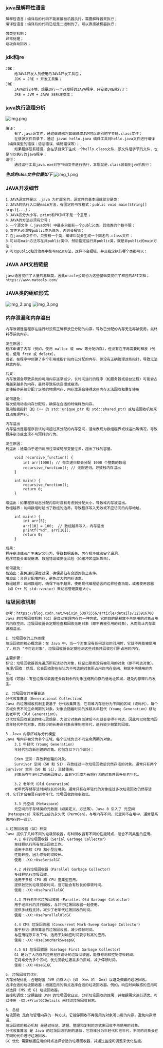 ### java是解释性语言
    解释性语言：编译后的代码不能直接被机器执行，需要解释器来执行；
    编译性语言：编译后的代码已经是二进制的了，可以直接被机器执行；
    
    强类型机制；
    异常处理；
    垃圾自动回收；


### jdk和jre
    JDK：
        给JAVA开发人员使用的JAVA开发工具包；
        JDK = JRE + 开发工具集；
    JRE：
        JAVA运行环境，想要运行一个开发好的JAVA程序，只安装JRE就行了；
        JRE = JVM + JAVA SE标准类库；



### java执行流程分析
![img.png](picture%2Fimg.png)
```
编译：
    有了.java源文件，通过编译器将其编译成JVM可以识别的字节码.class文件；
    在该源文件目录下，通过 javac hello.java 编译工具对hello.java文件进行编译（编译类型的错误：语法错误、编码错误等）；
    如果程序没有错误，会在该目录下生成一个hello.class文件，该文件是字节码文件，也是可以执行的java程序；
运行：
    通过运行工具java.exe对字节码文件进行执行，本质就是.class装载到jvm机执行；
```
***生成的clss文件位置如下***
![img_1.png](picture%2Fimg_1.png)

### JAVA开发细节
	1.JAVA源文件是以 .java 为扩展名的，源文件的基本组成部分是类；
	2.JAVA的执行入口是main方法，有固定的书写格式：public void main(String[] args){...}；
	3.JAVA区分大小写，print和PRINT不是一个意思；
	4.JAVA的方法必须有分号；
	5.一个源文件（.java文件）中最多只能有一个public类，其他类的个数不限；
	6.文件名必须按public类名命名，否则会报错；
	7.在java源文件中，只要有一个类，编译后就会生成一个同名的.class文件；
	8.可以将main方法写在非public类中，然后指定运行非public类，就是非public的main方法；
	9.可以public和其他类中都写main方法，这样不会报错，并且指定执行哪个类都可以；

### JAVA API文档链接
	java语言提供了大量的基础类，因此oracle公司也为这些基础类提供了相应的API文档；
	https://www.matools.com/

### JAVA类的组织形式
![img_2.png](picture%2Fimg_2.png)
![img_3.png](picture%2Fimg_3.png)


### 内存泄漏和内存溢出
    内存泄漏是指程序在运行时没有正确释放已分配的内存，导致已分配的内存无法再被使用，最终耗尽系统内存。

    发生原因：
    程序申请了内存（例如，使用 malloc 或 new 等分配内存），但没有在不再需要时释放（例如，使用 free 或 delete）。
    或者，在程序中创建了多个引用或指针指向已分配的内存，但没有正确管理这些指针，导致无法释放内存。
    
    后果：
    内存泄漏会导致系统的可用内存逐渐减少，长时间运行的程序（如服务器或后台进程）可能会占用越来越多的内存，最终导致系统变慢或崩溃。
    即使操作系统分配了足够的物理内存，内存泄漏会使得这些内存无法回收和重复使用
    
    如何避免：
    每次使用动态内存分配后，确保在合适的时候释放内存。
    使用智能指针（如 C++ 的 std::unique_ptr 和 std::shared_ptr）或垃圾回收机制来自动管理内存。
    
    内存溢出
    内存溢出是指程序尝试访问超过其分配的内存空间，通常表现为数组越界或栈溢出等情况，导致程序崩溃或出现不可预料的行为。

    发生原因：
    栈溢出：通常由于递归调用过深或局部变量过多，超出了栈的容量。
    
        void recursive_function() {
            int arr[1000]; // 每次递归都会分配 1000 个整数的数组
            recursive_function(); // 无限递归，导致栈内存溢出
        }
        
        int main() {
            recursive_function();
            return 0;
        }

    堆溢出：如果程序动态分配内存时没有考虑到分配大小，导致堆内存被溢出。
    数组越界：访问数组时超出了数组的边界，导致程序写入无效或不应访问的内存地址。

        int main() {
            int arr[5];
            arr[10] = 100;  // 数组越界写入，内存溢出
            printf("%d", arr[10]);
            return 0;
        }
        
    后果：
    程序崩溃或者产生未定义行为，导致数据丢失、内存损坏或者安全漏洞。
    程序可能会出现崩溃、数据错误或安全风险（如缓冲区溢出攻击）。
    
    如何避免：
    栈溢出：避免递归深度过深，确保递归有合适的终止条件。
    堆溢出：合理分配堆内存，避免过大的内存请求。
    数组越界：访问数组时，确保下标不越界，使用现代编程语言的边界检查功能，或者使用容器（如 C++ 的 std::vector）来动态管理数组大小。

### 垃圾回收机制
```
参考：https://blog.csdn.net/weixin_53975556/article/details/125916780
Java 的垃圾回收机制（GC）是自动管理内存的一种方式，它的目的是释放不再使用的对象占用的内存空间。垃圾回收器会定期检查和回收无用对象（即不再被引用的对象），从而防止内存泄漏和溢出。

1. 垃圾回收的工作原理
垃圾回收的核心概念是：在 Java 中，当一个对象没有任何活动的引用时，它就不再能被使用了，称为 "不可达对象"。垃圾回收器会定期检测这些对象并回收它们所占用的内存。

主要步骤：
标记：垃圾回收器首先遍历所有活动的对象，标记出那些没有被引用的对象（即不可达对象）。
清理/回收：然后，它会回收那些标记为不可达的对象所占用的内存空间，释放不再使用的内存。
压缩（可选）：有些垃圾回收器还会将剩余的对象压缩到内存的低地址区域，避免内存碎片的发生。

2. 垃圾回收的主要算法
分代收集算法（Generational Collection）
Java 的垃圾回收机制主要基于 分代收集算法，它将堆内存划分为不同的区域（或称代），每个区域负责不同生命周期的对象。对象会随着时间的推移从年轻代（Young Generation）移动到老年代（Old Generation）。
分代垃圾回收算法的核心思想是，大部分对象在创建后不久就会变得不可达，因此可以频繁地回收年轻代中的对象，而较少的长寿命对象会移到老年代，进行较少频繁的回收。

3. Java 内存区域与分代模型
Java 堆内存被分为多个区域，每个区域负责不同生命周期的对象。
    3.1 年轻代（Young Generation）
    年轻代包含新创建的对象。它包含以下几个部分：
    
    Eden 空间：存放新创建的对象。
    Survivor 空间（S0 和 S1）：存放经过一次垃圾回收后仍然存活的对象。通常只有两个 Survivor 空间（S0 和 S1），交替使用。
    对象会在年轻代之间来回移动，直到它们成为长期存活的对象并晋升到老年代。
    
    3.2 老年代（Old Generation）
    老年代存储存活时间较长的对象。通常只有在年轻代的对象经过多次垃圾回收仍然存活时，它们才会被晋升到老年代。垃圾回收的频率较低。
    
    3.3 元空间（Metaspace）
    元空间用于存储类的元数据（如类定义、方法等）。Java 8 引入了 元空间（Metaspace）来取代之前的永久代（PermGen）。与堆内存不同，元空间不在堆中，通常是系统内存的一部分。

4.垃圾回收器（GC）种类
Java 提供了几种不同的垃圾回收器，每种回收器有不同的性能特点，适合不同类型的应用。
    4.1 串行垃圾回收器（Serial Garbage Collector）
    单线程执行所有垃圾回收工作。
    适用于单核 CPU 和小型应用。
    性能较差，因为停顿时间较长。
    使用：-XX:+UseSerialGC
    
    4.2 并行垃圾回收器（Parallel Garbage Collector）
    多线程执行垃圾回收。
    适用于多核 CPU 和 CPU 密集型应用。
    提供较短的垃圾回收时间，但可能会有较长的停顿时间。
    使用：-XX:+UseParallelGC
    
    4.3 并行老年代垃圾回收器（Parallel Old Garbage Collector）
    用于老年代的并行回收，与并行垃圾回收器一起使用。
    提供多线程支持，减少了老年代垃圾回收的时间。
    使用：-XX:+UseParallelOldGC
    
    4.4 CMS 垃圾回收器（Concurrent Mark-Sweep Garbage Collector）
    基于标记-清除算法的垃圾回收器，减少停顿时间。
    与应用程序并发工作，适用于对响应时间要求较高的应用。
    使用：-XX:+UseConcMarkSweepGC
    
    4.5 G1 垃圾回收器（Garbage First Garbage Collector）
    G1 是为了大内存的应用程序设计的垃圾回收器，能够预测和控制停顿时间。
    它将堆分为多个区域，优先回收垃圾最多的区域，减少停顿时间。
    使用：-XX:+UseG1GC
   
5. 垃圾回收的优化
内存分配优化：合理配置 JVM 内存大小（如 -Xms 和 -Xmx）以避免频繁的垃圾回收。
选择合适的垃圾回收器：根据应用的特点选择合适的垃圾回收器。例如，响应时间敏感的应用可以选择 CMS 或 G1 垃圾回收器。
监控和调优：定期监控 JVM 的垃圾回收日志，分析垃圾回收的效果，并根据需求进行调优。可以使用 -XX:+PrintGCDetails 来打印垃圾回收日志。

6. 总结
垃圾回收 是自动管理内存的一种方式，它能够回收不再使用的对象所占用的内存，避免内存泄漏。
垃圾回收的核心机制 是通过标记、清理、整理和复制的方式来回收不再使用的对象。
分代收集算法 是 Java 的垃圾回收机制的基础，它将堆分为年轻代和老年代，不同的对象会在不同的代中进行垃圾回收。
GC 优化 需要根据应用的特点选择合适的垃圾回收器，并通过监控和调整来优化性能。
```


